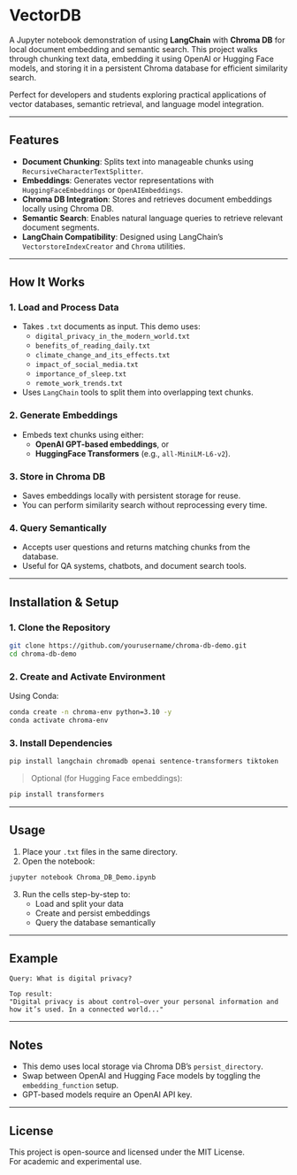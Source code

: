 # VectorDB

A Jupyter notebook demonstration of using **LangChain** with **Chroma DB** for local document embedding and semantic search. This project walks through chunking text data, embedding it using OpenAI or Hugging Face models, and storing it in a persistent Chroma database for efficient similarity search.

Perfect for developers and students exploring practical applications of vector databases, semantic retrieval, and language model integration.

---

## Features

- **Document Chunking**: Splits text into manageable chunks using `RecursiveCharacterTextSplitter`.
- **Embeddings**: Generates vector representations with `HuggingFaceEmbeddings` or `OpenAIEmbeddings`.
- **Chroma DB Integration**: Stores and retrieves document embeddings locally using Chroma DB.
- **Semantic Search**: Enables natural language queries to retrieve relevant document segments.
- **LangChain Compatibility**: Designed using LangChain’s `VectorstoreIndexCreator` and `Chroma` utilities.

---

## How It Works

### 1. Load and Process Data
- Takes `.txt` documents as input. This demo uses:
  - `digital_privacy_in_the_modern_world.txt`
  - `benefits_of_reading_daily.txt`
  - `climate_change_and_its_effects.txt`
  - `impact_of_social_media.txt`
  - `importance_of_sleep.txt`
  - `remote_work_trends.txt`
- Uses `LangChain` tools to split them into overlapping text chunks.

### 2. Generate Embeddings
- Embeds text chunks using either:
  - **OpenAI GPT-based embeddings**, or
  - **HuggingFace Transformers** (e.g., `all-MiniLM-L6-v2`).

### 3. Store in Chroma DB
- Saves embeddings locally with persistent storage for reuse.
- You can perform similarity search without reprocessing every time.

### 4. Query Semantically
- Accepts user questions and returns matching chunks from the database.
- Useful for QA systems, chatbots, and document search tools.

---

## Installation & Setup

### 1. Clone the Repository
```bash
git clone https://github.com/yourusername/chroma-db-demo.git
cd chroma-db-demo
```

### 2. Create and Activate Environment
Using Conda:
```bash
conda create -n chroma-env python=3.10 -y
conda activate chroma-env
```

### 3. Install Dependencies
```bash
pip install langchain chromadb openai sentence-transformers tiktoken
```

> Optional (for Hugging Face embeddings):
```bash
pip install transformers
```

---

## Usage

1. Place your `.txt` files in the same directory.
2. Open the notebook:
```bash
jupyter notebook Chroma_DB_Demo.ipynb
```
3. Run the cells step-by-step to:
   - Load and split your data
   - Create and persist embeddings
   - Query the database semantically

---

## Example

```
Query: What is digital privacy?

Top result:
"Digital privacy is about control—over your personal information and how it’s used. In a connected world..."
```

---

## Notes

- This demo uses local storage via Chroma DB’s `persist_directory`.
- Swap between OpenAI and Hugging Face models by toggling the `embedding_function` setup.
- GPT-based models require an OpenAI API key.

---

## License

This project is open-source and licensed under the MIT License.  
For academic and experimental use.

